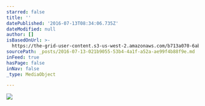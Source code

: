 ```yaml
---
starred: false
title: ''
datePublished: '2016-07-13T08:34:06.735Z'
dateModified: null
author: []
isBasedOnUrl: >-
  https://the-grid-user-content.s3-us-west-2.amazonaws.com/b713a070-6ab7-4725-938c-71f8bb9a2ccc.jpg
sourcePath: _posts/2016-07-13-021b9055-53b4-4a1f-a52a-ae99f4b88f9e.md
inFeed: true
hasPage: false
inNav: false
_type: MediaObject

---
```

![](https://the-grid-user-content.s3-us-west-2.amazonaws.com/b713a070-6ab7-4725-938c-71f8bb9a2ccc.jpg)